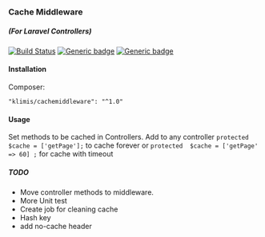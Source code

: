### Cache Middleware 
##### (For Laravel Controllers)
[![Build Status](https://travis-ci.org/klimis/cache-middleware.svg?branch=master)](https://travis-ci.org/klimis/cache-middleware)
[![Generic badge](https://img.shields.io/badge/stable-1.0.4-<COLOR>.svg)](https://github.com/klimis/cache-middleware/tree/1.0.4)
[![Generic badge](https://img.shields.io/badge/licence-MIT-BROWN.svg)](https://opensource.org/licenses/MIT)

#### Installation
Composer:

`"klimis/cachemiddleware": "^1.0"`     
#### Usage
Set methods to be cached in Controllers. Add to any controller `protected $cache = ['getPage'];` to cache forever or 
`protected  $cache = ['getPage' => 60] ;` for cache with timeout


##### TODO
* Move controller methods to middleware.
* More Unit test
* Create job for cleaning cache 
* Hash key
* add no-cache header

